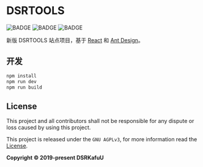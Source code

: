 # DSRTOOLS

![BADGE](https://img.shields.io/github/workflow/status/dsrkafuu/dsr-tools/test?style=flat-square)
![BADGE](https://img.shields.io/github/languages/top/dsrkafuu/dsr-tools?style=flat-square)
![BADGE](https://img.shields.io/github/license/dsrkafuu/dsr-tools?style=flat-square)

新版 DSRTOOLS 站点项目，基于 [React](https://github.com/facebook/react) 和 [Ant Design](https://github.com/ant-design/ant-design/)。

## 开发

```bash
npm install
npm run dev
npm run build
```

## License

This project and all contributors shall not be responsible for any dispute or loss caused by using this project.

This project is released under the `GNU AGPLv3`, for more information read the [License](https://github.com/dsrkafuu/dsr-tools/blob/master/LICENSE).

**Copyright © 2019-present DSRKafuU**
